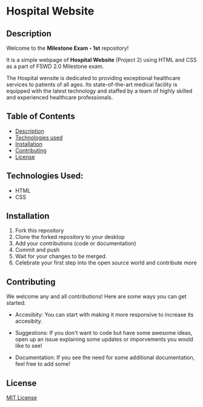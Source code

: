 
# Hospital Website


## Description
Welcome to the **Milestone Exam - 1st** repository!

It is a simple webpage of **Hospital Website** (Project 2) using HTML and CSS as a part of FSWD 2.0 Milestone exam.

The Hospital wensite is dedicated to providing exceptional healthcare services to patients of all ages. Its state-of-the-art medical facility is equipped with the latest technology and staffed by a team of highly skilled and experienced healthcare professionals.

## Table of Contents

- [Description](#description)
- [Technologies used](#Technologiesused)
- [Installation](#installation)
- [Contributing](#contributing)
- [License](#license)



## Technologies Used:
- HTML
- CSS

## Installation
1. Fork this repository
2. Clone the forked repository to your desktop
3. Add your contributions (code or documentation) 
4. Commit and push
5. Wait for your changes to be merged.
6. Celebrate your first step into the open source world and contribute more



## Contributing

We welcome any and all contributions! Here are some ways you can get started:

- Accesibity: You can start with making it more responsive to increase its accesibity.

- Suggestions: If you don't want to code but have some awesome ideas, open up an issue explaining some updates or imporvements you would like to see!

- Documentation: If you see the need for some additional documentation, feel free to add some!


## License

 [MIT License](LICENSE)


